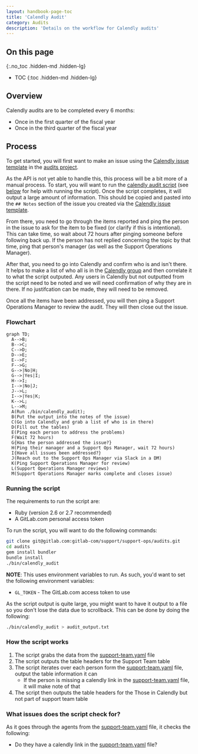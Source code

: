```yaml
---
layout: handbook-page-toc
title: 'Calendly Audit'
category: Audits
description: 'Details on the workflow for Calendly audits'
---
```


## On this page
{:.no_toc .hidden-md .hidden-lg}

- TOC
{:toc .hidden-md .hidden-lg}

## Overview

Calendly audits are to be completed every 6 months:

* Once in the first quarter of the fiscal year
* Once in the third quarter of the fiscal year

## Process

To get started, you will first want to make an issue using the
[Calendly issue template](https://gitlab.com/gitlab-com/support/support-ops/audits/-/issues/new?issuable_template=Calendly)
in the
[audits project](https://gitlab.com/gitlab-com/support/support-ops/audits).

As the API is not yet able to handle this, this process will be a bit more of a
manual process. To start, you will want to run the
[calendly audit script](https://gitlab.com/gitlab-com/support/support-ops/audits/-/blob/master/bin/calendly_audit)
(see [below](#running-the-script) for help with running the script). Once the
script completes, it will output a large amount of information. This should be
copied and pasted into the `## Notes` section of the issue you created via the
[Calendly issue template](https://gitlab.com/gitlab-com/support/support-ops/audits/-/issues/new?issuable_template=Calendly).

From there, you need to go through the items reported and ping the person in
the issue to ask for the item to be fixed (or clarify if this is intentional).
This can take time, so wait about 72 hours after pinging someone before
following back up. If the person has not replied concerning the topic by that
time, ping that person's manager (as well as the Support Operations Manager).

After that, you need to go into Calendly and confirm who is and isn't there. It
helps to make a list of who all is in the
[Calendly group](https://calendly.com/app/organization/users)
and then correlate it to what the script outputed. Any users in Calendly but
not outputted from the script need to be noted and we will need confirmation of
why they are in there. If no justifcation can be made, they will need to be
removed.

Once all the items have been addressed, you will then ping a Support Operations
Manager to review the audit. They will then close out the issue.

### Flowchart

```mermaid
graph TD;
  A-->B;
  B-->C;
  C-->D;
  D-->E;
  E-->F;
  F-->G;
  G-->|No|H;
  G-->|Yes|I;
  H-->I;
  I-->|No|J;
  J-->L;
  I-->|Yes|K;
  K-->L;
  L-->M;
  A(Run ./bin/calendly_audit);
  B(Put the output into the notes of the issue)
  C(Go into Calendly and grab a list of who is in there)
  D(Fill out the tables)
  E(Ping each person to address the problems)
  F(Wait 72 hours)
  G{Has the person addressed the issue?}
  H(Ping their manager and a Support Ops Manager, wait 72 hours)
  I{Have all issues been addressed?}
  J(Reach out to the Support Ops Manager via Slack in a DM)
  K(Ping Support Operations Manager for review)
  L(Support Operations Manager reviews)
  M(Support Operations Manager marks complete and closes issue)
```

### Running the script

The requirements to run the script are:

* Ruby (version 2.6 or 2.7 recommended)
* A GitLab.com personal access token

To run the script, you will want to do the following commands:

```bash
git clone git@gitlab.com:gitlab-com/support/support-ops/audits.git
cd audits
gem install bundler
bundle install
./bin/calendly_audit
```

**NOTE**: This uses environment variables to run. As such, you'd want to set
the following environment variables:

* `GL_TOKEN` - The GitLab.com access token to use

As the script output is quite large, you might want to have it output to a file
so you don't lose the data due to scrollback. This can be done by doing the
following:

```bash
./bin/calendly_audit > audit_output.txt
```

### How the script works

1. The script grabs the data from the
   [support-team.yaml](https://gitlab.com/gitlab-com/support/team/-/blob/master/data/support-team.yaml)
   file
1. The script outputs the table headers for the Support Team table
1. The script iterates over each person form the
   [support-team.yaml](https://gitlab.com/gitlab-com/support/team/-/blob/master/data/support-team.yaml)
   file, output the table information it can
   * If the person is missing a calendly link in the
     [support-team.yaml](https://gitlab.com/gitlab-com/support/team/-/blob/master/data/support-team.yaml)
     file, it will make note of that
1. The script then outputs the table headers for the Those in Calendly but not
   part of support team table

### What issues does the script check for?

As it goes through the agents from the
[support-team.yaml](https://gitlab.com/gitlab-com/support/team/-/blob/master/data/support-team.yaml)
file, it checks the following:

* Do they have a calendly link in the
  [support-team.yaml](https://gitlab.com/gitlab-com/support/team/-/blob/master/data/support-team.yaml)
  file?
